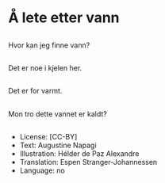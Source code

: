 # Å lete etter vann

##
Hvor kan jeg finne vann?

##
Det er noe i kjelen her.

##
Det er for varmt.

##
Mon tro dette vannet er kaldt?

##
* License: [CC-BY]
* Text: Augustine Napagi
* Illustration: Hélder de Paz Alexandre
* Translation: Espen Stranger-Johannessen
* Language: no
